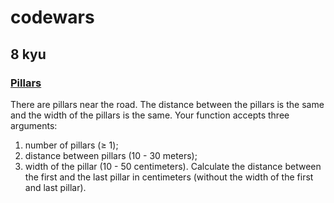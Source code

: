 # codewars

## 8 kyu

### [Pillars](https://www.codewars.com/kata/pillars/train/python)

There are pillars near the road. The distance between the pillars is the same and the width of the pillars is the same. Your function accepts three arguments:

1. number of pillars (≥ 1);
2. distance between pillars (10 - 30 meters);
3. width of the pillar (10 - 50 centimeters).
Calculate the distance between the first and the last pillar in centimeters (without the width of the first and last pillar).

